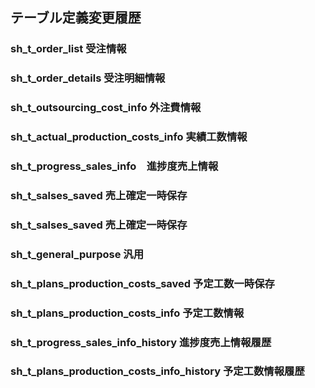## テーブル定義変更履歴



### sh_t_order_list 受注情報





### sh_t_order_details 受注明細情報





### sh_t_outsourcing_cost_info 外注費情報





### sh_t_actual_production_costs_info 実績工数情報





### sh_t_progress_sales_info　進捗度売上情報





### sh_t_salses_saved 売上確定一時保存





### sh_t_salses_saved 売上確定一時保存





### sh_t_general_purpose 汎用





### sh_t_plans_production_costs_saved 予定工数一時保存





### sh_t_plans_production_costs_info 予定工数情報





### sh_t_progress_sales_info_history 進捗度売上情報履歴





### sh_t_plans_production_costs_info_history 予定工数情報履歴







